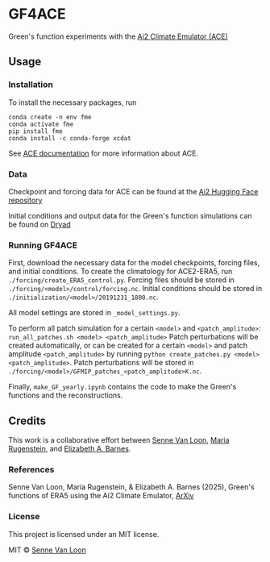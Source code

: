 # GF4ACE
Green's function experiments with the [Ai2 Climate Emulator (ACE)](https://github.com/ai2cm/ace)


## Usage

### Installation
To install the necessary packages, run
```
conda create -n env fme
conda activate fme
pip install fme
conda install -c conda-forge xcdat
```
See [ACE documentation](https://ai2-climate-emulator.readthedocs.io/en/latest/) for more information about ACE. 

### Data
Checkpoint and forcing data for ACE can be found at the [Ai2 Hugging Face repository](https://huggingface.co/collections/allenai/ace-67327d822f0f0d8e0e5e6ca4)

Initial conditions and output data for the Green's function simulations can be found on [Dryad]()

### Running GF4ACE

First, download the necessary data for the model checkpoints, forcing files, and initial conditions. To create the climatology for ACE2-ERA5, run `./forcing/create_ERA5_control.py`. Forcing files should be stored in `./forcing/<model>/control/forcing.nc`. Initial conditions should be stored in `./initialization/<model>/20191231_1800.nc`.

All model settings are stored in `_model_settings.py`.

To perform all patch simulation for a certain `<model>` and `<patch_amplitude>`:
```run_all_patches.sh <model> <patch_amplitude>```
Patch perturbations will be created automatically, or can be created for a certain `<model>` and patch amplitude `<patch_amplitude>` by running `python create_patches.py <model> <patch_amplitude>`. Patch perturbations will be stored in `./forcing/<model>/GFMIP_patches_<patch_amplitude>K.nc`. 

Finally, `make_GF_yearly.ipynb` contains the code to make the Green's functions and the reconstructions.


## Credits
This work is a collaborative effort between [Senne Van Loon](https://scholar.google.com/citations?user=6h7ft20AAAAJ&hl=en), [Maria Rugenstein](https://www.atmos.colostate.edu/people/faculty/rugenstein/), and [Elizabeth A. Barnes](https://barnes.atmos.colostate.edu). 

### References

Senne Van Loon, Maria Rugenstein, & Elizabeth A. Barnes (2025), Green's functions of ERA5 using the Ai2 Climate Emulator, [ArXiv](https://doi.org/xxxxxxx)

### License

This project is licensed under an MIT license.

MIT © [Senne Van Loon](https://github.com/SnnVL)